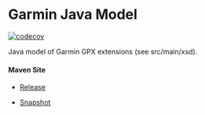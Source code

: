 # Garmin Java Model

[![codecov](https://codecov.io/gh/bremersee/garmin-model/branch/develop/graph/badge.svg)](https://codecov.io/gh/bremersee/garmin-model)

Java model of Garmin GPX extensions (see src/main/xsd).

#### Maven Site

- [Release](https://bremersee.github.io/garmin-model/index.html)

- [Snapshot](https://nexus.bremersee.org/repository/maven-sites/garmin-model/2.0.0-SNAPSHOT/index.html)
